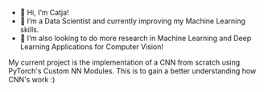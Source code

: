 - 👋 Hi, I’m Catja!
- 👀 I’m a Data Scientist and currently improving my Machine Learning skills.
- 🌱 I’m also looking to do more research in Machine Learning and Deep Learning Applications for Computer Vision!

My current project is the implementation of a CNN from scratch using PyTorch's Custom NN Modules.
This is to gain a better understanding how CNN's work :) 

<!---
BartelsC/BartelsC is a ✨ special ✨ repository because its `README.md` (this file) appears on your GitHub profile.
You can click the Preview link to take a look at your changes.
--->
